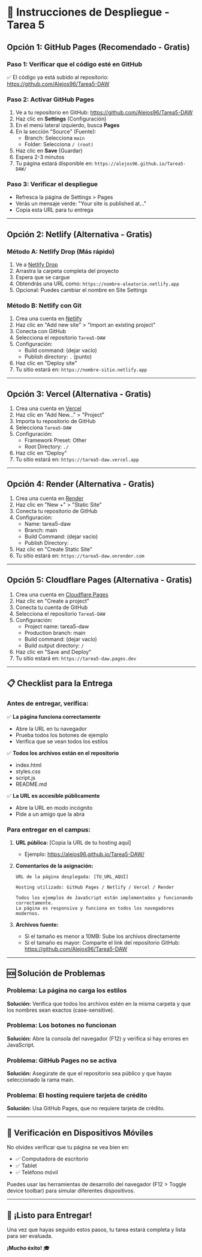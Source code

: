 # 🚀 Instrucciones de Despliegue - Tarea 5

## Opción 1: GitHub Pages (Recomendado - Gratis)

### Paso 1: Verificar que el código esté en GitHub
✅ El código ya está subido al repositorio: https://github.com/Alejos96/Tarea5-DAW

### Paso 2: Activar GitHub Pages
1. Ve a tu repositorio en GitHub: https://github.com/Alejos96/Tarea5-DAW
2. Haz clic en **Settings** (Configuración)
3. En el menú lateral izquierdo, busca **Pages**
4. En la sección "Source" (Fuente):
   - Branch: Selecciona `main`
   - Folder: Selecciona `/ (root)`
5. Haz clic en **Save** (Guardar)
6. Espera 2-3 minutos
7. Tu página estará disponible en: `https://alejos96.github.io/Tarea5-DAW/`

### Paso 3: Verificar el despliegue
- Refresca la página de Settings > Pages
- Verás un mensaje verde: "Your site is published at..."
- Copia esta URL para tu entrega

---

## Opción 2: Netlify (Alternativa - Gratis)

### Método A: Netlify Drop (Más rápido)
1. Ve a [Netlify Drop](https://app.netlify.com/drop)
2. Arrastra la carpeta completa del proyecto
3. Espera que se cargue
4. Obtendrás una URL como: `https://nombre-aleatorio.netlify.app`
5. Opcional: Puedes cambiar el nombre en Site Settings

### Método B: Netlify con Git
1. Crea una cuenta en [Netlify](https://www.netlify.com/)
2. Haz clic en "Add new site" > "Import an existing project"
3. Conecta con GitHub
4. Selecciona el repositorio `Tarea5-DAW`
5. Configuración:
   - Build command: (dejar vacío)
   - Publish directory: `.` (punto)
6. Haz clic en "Deploy site"
7. Tu sitio estará en: `https://nombre-sitio.netlify.app`

---

## Opción 3: Vercel (Alternativa - Gratis)

1. Crea una cuenta en [Vercel](https://vercel.com/)
2. Haz clic en "Add New..." > "Project"
3. Importa tu repositorio de GitHub
4. Selecciona `Tarea5-DAW`
5. Configuración:
   - Framework Preset: Other
   - Root Directory: `./`
6. Haz clic en "Deploy"
7. Tu sitio estará en: `https://tarea5-daw.vercel.app`

---

## Opción 4: Render (Alternativa - Gratis)

1. Crea una cuenta en [Render](https://render.com/)
2. Haz clic en "New +" > "Static Site"
3. Conecta tu repositorio de GitHub
4. Configuración:
   - Name: tarea5-daw
   - Branch: main
   - Build Command: (dejar vacío)
   - Publish Directory: `.`
5. Haz clic en "Create Static Site"
6. Tu sitio estará en: `https://tarea5-daw.onrender.com`

---

## Opción 5: Cloudflare Pages (Alternativa - Gratis)

1. Crea una cuenta en [Cloudflare Pages](https://pages.cloudflare.com/)
2. Haz clic en "Create a project"
3. Conecta tu cuenta de GitHub
4. Selecciona el repositorio `Tarea5-DAW`
5. Configuración:
   - Project name: tarea5-daw
   - Production branch: main
   - Build command: (dejar vacío)
   - Build output directory: `/`
6. Haz clic en "Save and Deploy"
7. Tu sitio estará en: `https://tarea5-daw.pages.dev`

---

## 📋 Checklist para la Entrega

### Antes de entregar, verifica:

✅ **La página funciona correctamente**
   - Abre la URL en tu navegador
   - Prueba todos los botones de ejemplo
   - Verifica que se vean todos los estilos

✅ **Todos los archivos están en el repositorio**
   - index.html
   - styles.css
   - script.js
   - README.md

✅ **La URL es accesible públicamente**
   - Abre la URL en modo incógnito
   - Pide a un amigo que la abra

### Para entregar en el campus:

1. **URL pública:** [Copia la URL de tu hosting aquí]
   - Ejemplo: https://alejos96.github.io/Tarea5-DAW/

2. **Comentarios de la asignación:**
   ```
   URL de la página desplegada: [TU_URL_AQUÍ]
   
   Hosting utilizado: GitHub Pages / Netlify / Vercel / Render
   
   Todos los ejemplos de JavaScript están implementados y funcionando correctamente.
   La página es responsiva y funciona en todos los navegadores modernos.
   ```

3. **Archivos fuente:**
   - Si el tamaño es menor a 10MB: Sube los archivos directamente
   - Si el tamaño es mayor: Comparte el link del repositorio GitHub: https://github.com/Alejos96/Tarea5-DAW

---

## 🆘 Solución de Problemas

### Problema: La página no carga los estilos
**Solución:** Verifica que todos los archivos estén en la misma carpeta y que los nombres sean exactos (case-sensitive).

### Problema: Los botones no funcionan
**Solución:** Abre la consola del navegador (F12) y verifica si hay errores en JavaScript.

### Problema: GitHub Pages no se activa
**Solución:** Asegúrate de que el repositorio sea público y que hayas seleccionado la rama main.

### Problema: El hosting requiere tarjeta de crédito
**Solución:** Usa GitHub Pages, que no requiere tarjeta de crédito.

---

## 📱 Verificación en Dispositivos Móviles

No olvides verificar que tu página se vea bien en:
- ✅ Computadora de escritorio
- ✅ Tablet
- ✅ Teléfono móvil

Puedes usar las herramientas de desarrollo del navegador (F12 > Toggle device toolbar) para simular diferentes dispositivos.

---

## 🎉 ¡Listo para Entregar!

Una vez que hayas seguido estos pasos, tu tarea estará completa y lista para ser evaluada.

**¡Mucho éxito!** 🎓